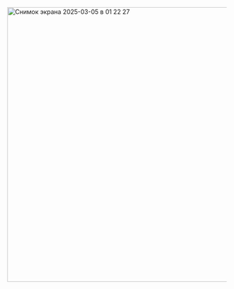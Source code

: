 <img width="631" alt="Снимок экрана 2025-03-05 в 01 22 27" src="https://github.com/user-attachments/assets/21c83e27-6af7-4e6c-99f8-5fbc2b1c9578" />
